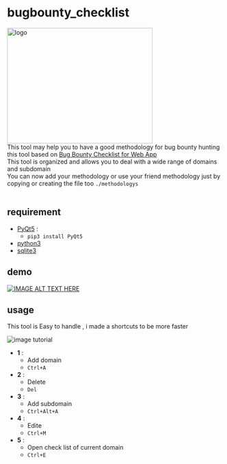 # bugbounty_checklist

<img src="./doc_images/BClist.png" alt="logo" width="340" height="270"/><br>
This tool may help you to have a good methodology for bug bounty hunting
this tool based on [Bug Bounty Checklist for Web App](https://github.com/sehno/Bug-bounty/blob/master/bugbounty_checklist.md#Single_domain) <br>
This tool is organized and allows you to deal with a wide range of domains and subdomain <br>
You can now add your methodology or use your friend methodology just by copying or creating the file too `./methodologys` 
<br><br>
## requirement 

* [PyQt5](https://pypi.org/project/PyQt5/) : 
   * `pip3 install PyQt5`
* [python3](https://www.python.org/downloads/) 
* [sqlite3](https://docs.python.org/2/library/sqlite3.html) 


## demo 
[![IMAGE ALT TEXT HERE](https://img.youtube.com/vi/fc5h5Lg24g8/0.jpg)](https://www.youtube.com/watch?v=fc5h5Lg24g8)


## usage 

This tool is Easy to handle , i made a shortcuts to be more faster 


![image tutorial](./doc_images/tutorial.png)

- **1** : 
  - Add domain
  - `Ctrl+A`
- **2** : 
  - Delete
  - `Del`
- **3** :
  - Add subdomain 
  - `Ctrl+Alt+A`
- **4** :
  - Edite
  - `Ctrl+M`
- **5** :
  - Open check list of current domain 
  - `Ctrl+E`

